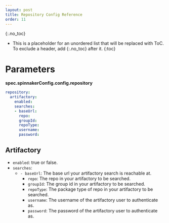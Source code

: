 ```yaml
---
layout: post
title: Repository Config Reference
order: 11
---
```


{:.no_toc}
* This is a placeholder for an unordered list that will be replaced with ToC. To exclude a header, add {:.no_toc} after it.
{:toc}

# Parameters

**spec.spinnakerConfig.config.repository**

```yaml
repository:
  artifactory:
    enabled:
    searches:
    - baseUrl:
      repo:
      groupId:
      repoType:
      username:
      password:
```

## Artifactory

- `enabled`: true or false.
- `searches`:
    - `- baseUrl`: The base url your artifactory search is reachable at.
      - `repo`: The repo in your artifactory to be searched.
      - `groupId`: The group id in your artifactory to be searched.
      - `repoType`: The package type of repo in your artifactory to be searched.
      - `username`: The username of the artifactory user to authenticate as.
      - `password`: The password of the artifactory user to authenticate as.
